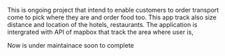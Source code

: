 This is ongoing project that intend to enable customers to order transport come to pick where they are and order food too. 
This app track also  size distance and location of the hotels, restaurants. The application is intergrated with API of mapbox that track the area where user is, 

Now is under maintainace soon to  complete
```
